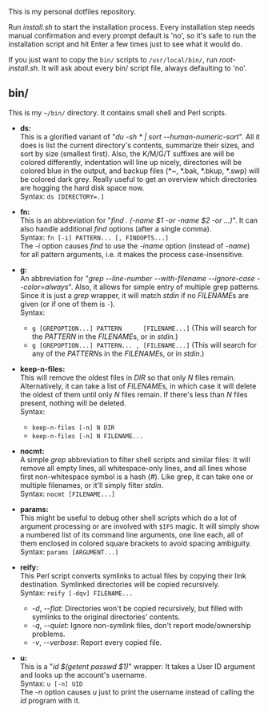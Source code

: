 This is my personal dotfiles repository.

Run *install.sh* to start the installation process.
Every installation step needs manual confirmation
and every prompt default is 'no',
so it's safe to run the installation script and hit Enter a few times
just to see what it would do.

If you just want to copy the `bin/` scripts
to `/usr/local/bin/`,
run *root-install.sh*.
It will ask about every bin/ script file,
always defaulting to 'no'.


## bin/

This is my `~/bin/` directory.
It contains small shell and Perl scripts.

* **ds:**  
	This is a glorified variant of "*du -sh * | sort --human-numeric-sort*".
	All it does is list the current directory's contents, summarize their sizes, and sort by size (smallest first).
	Also, the K/M/G/T suffixes are will be colored differently,
	indentation will line up nicely,
	directories will be colored blue in the output,
	and backup files (\*~, \*.bak, \*.bkup, \*.swp) will be colored dark grey.
	Really useful to get an overview which directories are hogging the hard disk space now.  
	Syntax: `ds [DIRECTORY=.]`

* **fn:**  
	This is an abbreviation for "*find . (-name $1 -or -name $2 -or …)*".
	It can also handle additional *find* options (after a single comma).  
	Syntax: `fn [-i] PATTERN... [, FINDOPTS...]`  
	The *-i* option causes *find* to use the *-iname* option (instead of *-name*) for all pattern arguments,
	i.e. it makes the process case-insensitive.

* **g:**  
	An abbreviation for "*grep --line-number --with-filename --ignore-case --color=always*".
	Also, it allows for simple entry of multiple grep patterns.
	Since it is just a *grep* wrapper, it will match *stdin* if no *FILENAME*s are given (or if one of them is `-`).  
	Syntax:
	* `g [GREPOPTION...] PATTERN      [FILENAME...]` (This will search for the *PATTERN* in the *FILENAME*s, or in *stdin*.)
	* `g [GREPOPTION...] PATTERN... , [FILENAME...]` (This will search for any of the *PATTERN*s in the *FILENAME*s, or in *stdin*.)

* **keep-n-files:**  
	This will remove the oldest files in *DIR* so that only *N* files remain.
	Alternatively, it can take a list of *FILENAME*s, in which case it will delete the oldest of them until only *N* files remain.
	If there's less than *N* files present, nothing will be deleted.  
	Syntax:
	* `keep-n-files [-n] N DIR`
	* `keep-n-files [-n] N FILENAME...`

* **nocmt:**  
	A simple *grep* abbreviation to filter shell scripts and similar files:
	It will remove all empty lines, all whitespace-only lines,
	and all lines whose first non-whitespace symbol is a hash (*#*).
	Like grep, it can take one or multiple filenames, or it'll simply filter *stdin*.  
	Syntax: `nocmt [FILENAME...]`

* **params:**  
	This might be useful to debug other shell scripts which do a lot of argument processing or are involved with `$IFS` magic.
	It will simply show a numbered list of its command line arguments,
	one line each,
	all of them enclosed in colored square brackets to avoid spacing ambiguity.  
	Syntax: `params [ARGUMENT...]`

* **reify:**  
	This Perl script converts symlinks to actual files by copying their link destination.
	Symlinked directories will be copied recursively.  
	Syntax: `reify [-dqv] FILENAME...`  
	* *-d*, *--flat*: Directories won't be copied recursively,
			but filled with symlinks to the original directories' contents.
	* *-q*, *--quiet*: Ignore non-symlink files,
			don't report mode/ownership problems.
	* *-v*, *--verbose*: Report every copied file.

* **u:**  
	This is a "*id $(getent passwd $1)*" wrapper:
	It takes a User ID argument
	and looks up the account's username.  
	Syntax: `u [-n] UID`  
	The *-n* option causes *u* just to print the username
	instead of calling the *id* program with it.

